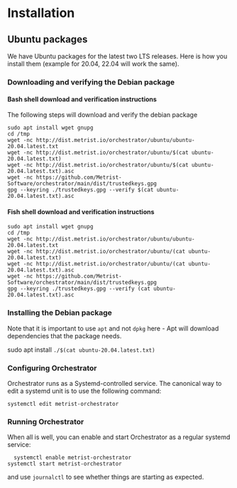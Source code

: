 # Installation

## Ubuntu packages

We have Ubuntu packages for the latest two LTS releases. Here is how you install them (example for 20.04,
22.04 will work the same).

### Downloading and verifying the Debian package

#### Bash shell download and verification instructions

The following steps will download and verify the debian package

    sudo apt install wget gnupg
    cd /tmp
    wget -nc http://dist.metrist.io/orchestrator/ubuntu/ubuntu-20.04.latest.txt
    wget -nc http://dist.metrist.io/orchestrator/ubuntu/$(cat ubuntu-20.04.latest.txt)
    wget -nc http://dist.metrist.io/orchestrator/ubuntu/$(cat ubuntu-20.04.latest.txt).asc
    wget -nc https://github.com/Metrist-Software/orchestrator/main/dist/trustedkeys.gpg
    gpg --keyring ./trustedkeys.gpg --verify $(cat ubuntu-20.04.latest.txt).asc

#### Fish shell download and verification instructions

    sudo apt install wget gnupg
    cd /tmp
    wget -nc http://dist.metrist.io/orchestrator/ubuntu/ubuntu-20.04.latest.txt
    wget -nc http://dist.metrist.io/orchestrator/ubuntu/(cat ubuntu-20.04.latest.txt)
    wget -nc http://dist.metrist.io/orchestrator/ubuntu/(cat ubuntu-20.04.latest.txt).asc
    wget -nc https://github.com/Metrist-Software/orchestrator/main/dist/trustedkeys.gpg
    gpg --keyring ./trustedkeys.gpg --verify (cat ubuntu-20.04.latest.txt).asc

### Installing the Debian package

Note that it is important to use `apt` and not `dpkg` here - Apt will download dependencies that the
package needs.

   sudo apt install `./$(cat ubuntu-20.04.latest.txt)`

### Configuring Orchestrator

Orchestrator runs as a Systemd-controlled service. The canonical way to edit a systemd unit is to
use the following command:

    systemctl edit metrist-orchestrator

### Running Orchestrator

When all is well, you can enable and start Orchestrator as a regular systemd service:

	  systemctl enable metrist-orchestrator
    systemctl start metrist-orchestrator

and use `journalctl` to see whether things are starting as expected.
